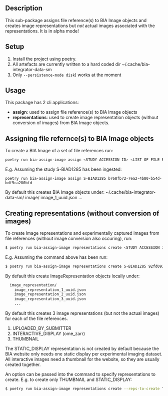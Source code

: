 ## Description
This sub-package assigns file reference(s) to BIA Image objects and creates image representations but *not* actual images associated with the representations. It is in alpha mode!

## Setup

1. Install the project using poetry.
2. All artefacts are currently written to a hard coded dir ~/.cache/bia-integrator-data-sm
3. Only `--persistence-mode disk`) works at the moment 

## Usage
This package has 2 cli applications:
 * **assign**: used to assign file reference(s) to BIA Image objects
 * **representations**: used to create image representation objects (without conversion of images) from BIA Image objects.

## Assigning file refernce(s) to BIA Image objects
To create a BIA Image of a set of file references run:
``` sh
poetry run bia-assign-image assign <STUDY ACCESSION ID> <LIST OF FILE REFERENCE UUIDS>
```
E.g. Assuming the study S-BIAD1285 has been ingested:
```
poetry run bia-assign-image assign S-BIAD1285 b768fb72-7ea2-4b80-b54d-bdf5ca280bfd
```
By default this creates BIA Image objects under:
~/.cache/bia-integrator-data-sm/
  image/
    image_1_uuid.json
    ...

## Creating representations (without conversion of images)
To create Image representations and experimentally captured images from file references (without image conversion also occuring), run:
``` sh
$ poetry run bia-assign-image representations create <STUDY ACCESSION ID> <IMAGE UUID>
```
E.g. Assuming the command above has been run:
```sh
$ poetry run bia-assign-image representations create S-BIAD1285 92fd093d-c8d2-4d89-ba28-9a9891cec73f
```

By default this create ImageRepresentation objects locally under:
```sh
  image_representation/
    image_representation_1_uuid.json
    image_representation_2_uuid.json
    image_representation_3_uuid.json
    ...
```

By default this creates 3 image representations (but not the actual images) for each of the file references.
1. UPLOADED_BY_SUBMITTER
2. INTERACTIVE_DISPLAY (ome_zarr)
3. THUMBNAIL

The STATIC_DISPLAY representation is not created by default because the BIA website only needs one static display per experimental imaging dataset. All interactive images need a thumbnail for the website, so they are usually created together.

An option can be passed into the command to specify representations to create. E.g. to create only THUMBNAIL and STATIC_DISPLAY:
```sh
$ poetry run bia-assign-image representations create --reps-to-create THUMBNAIL --reps-to-create STATIC_DISPLAY S-BIAD1285 92fd093d-c8d2-4d89-ba28-9a9891cec73f
```